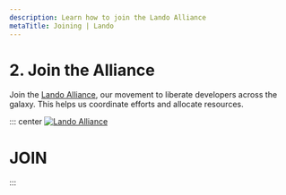 ```yaml
---
description: Learn how to join the Lando Alliance
metaTitle: Joining | Lando
---
```


# 2. Join the Alliance

Join the [Lando Alliance](https://lando.dev/join), our movement to liberate developers across the galaxy. This helps us coordinate efforts and allocate resources.

::: center
[![Lando Alliance](https://lando.dev/images/lando-alliance.png)](https://lando.dev/join)
# JOIN
:::

